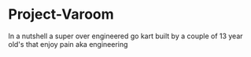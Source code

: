 # Project-Varoom
In a nutshell a super over engineered go kart built by a couple of 13 year old's that enjoy pain aka engineering
